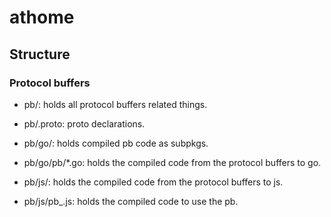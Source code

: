 # athome

## Structure 


### Protocol buffers

- pb/: holds all protocol buffers related things.
- pb/<pkg>.proto: proto declarations.

- pb/go/: holds compiled pb code as subpkgs.
- pb/go/pb<pkg>/*.go: holds the compiled code from the protocol buffers to go.

- pb/js/: holds the compiled code from the protocol buffers to js.
- pb/js/pb_<pkg>.js: holds the compiled code to use the <pkg> pb.

